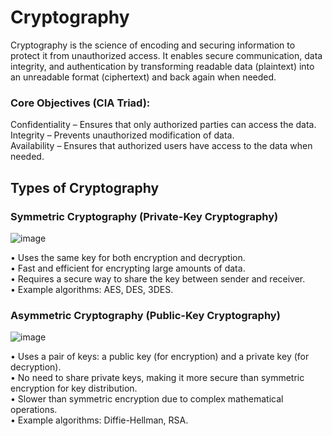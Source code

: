 # Cryptography
Cryptography is the science of encoding and securing information to protect it from unauthorized access. It enables secure communication, data integrity, and authentication by transforming readable data (plaintext) into an unreadable format (ciphertext) and back again when needed.

### Core Objectives (CIA Triad):

Confidentiality – Ensures that only authorized parties can access the data.  
Integrity – Prevents unauthorized modification of data.  
Availability – Ensures that authorized users have access to the data when needed.  

## Types of Cryptography
### Symmetric Cryptography (Private-Key Cryptography)
![image](https://github.com/user-attachments/assets/bd5c3f37-f20b-47b4-a67f-a466ea940768)

•  Uses the same key for both encryption and decryption.  
•  Fast and efficient for encrypting large amounts of data.  
•  Requires a secure way to share the key between sender and receiver.  
•  Example algorithms: AES, DES, 3DES.

### Asymmetric Cryptography (Public-Key Cryptography)
![image](https://github.com/user-attachments/assets/12b41cc7-2b5d-4247-b8fb-c0f2fa0602d9)

•  Uses a pair of keys: a public key (for encryption) and a private key (for decryption).  
•  No need to share private keys, making it more secure than symmetric encryption for key distribution.  
•  Slower than symmetric encryption due to complex mathematical operations.  
•  Example algorithms: Diffie-Hellman, RSA.
